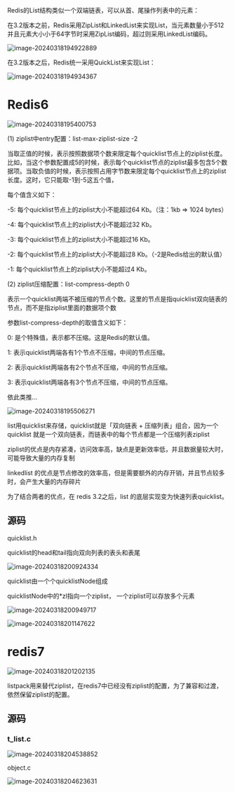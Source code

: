 Redis的List结构类似一个双端链表，可以从首、尾操作列表中的元素：

在3.2版本之前，Redis采用ZipList和LinkedList来实现List，当元素数量小于512并且元素大小小于64字节时采用ZipList编码，超过则采用LinkedList编码。

![image-20240318194922889](https://gitee.com/dongguo4812_admin/image/raw/master/image/202403182110514.png)

在3.2版本之后，Redis统一采用QuickList来实现List：

![image-20240318194934367](https://gitee.com/dongguo4812_admin/image/raw/master/image/202403182110747.png)

# Redis6

![image-20240318195400753](https://gitee.com/dongguo4812_admin/image/raw/master/image/202403182110056.png)



(1) ziplist中entry配置：list-max-ziplist-size -2

  当取正值的时候，表示按照数据项个数来限定每个quicklist节点上的ziplist长度。比如，当这个参数配置成5的时候，表示每个quicklist节点的ziplist最多包含5个数据项。当取负值的时候，表示按照占用字节数来限定每个quicklist节点上的ziplist长度。这时，它只能取-1到-5这五个值，

每个值含义如下：

-5: 每个quicklist节点上的ziplist大小不能超过64 Kb。（注：1kb => 1024 bytes）

-4: 每个quicklist节点上的ziplist大小不能超过32 Kb。

-3: 每个quicklist节点上的ziplist大小不能超过16 Kb。

-2: 每个quicklist节点上的ziplist大小不能超过8 Kb。（-2是Redis给出的默认值）

-1: 每个quicklist节点上的ziplist大小不能超过4 Kb。

(2) ziplist压缩配置：list-compress-depth 0

   表示一个quicklist两端不被压缩的节点个数。这里的节点是指quicklist双向链表的节点，而不是指ziplist里面的数据项个数

参数list-compress-depth的取值含义如下：

0: 是个特殊值，表示都不压缩。这是Redis的默认值。

1: 表示quicklist两端各有1个节点不压缩，中间的节点压缩。

2: 表示quicklist两端各有2个节点不压缩，中间的节点压缩。

3: 表示quicklist两端各有3个节点不压缩，中间的节点压缩。

依此类推…

![image-20240318195506271](https://gitee.com/dongguo4812_admin/image/raw/master/image/202403182110557.png)

list用quicklist来存储，quicklist就是「双向链表 + 压缩列表」组合，因为一个 quicklist 就是一个双向链表，而链表中的每个节点都是一个压缩列表ziplist

ziplist的优点是内存紧凑，访问效率高，缺点是更新效率低，并且数据量较大时，可能导致大量的内存复制

linkedlist 的优点是节点修改的效率高，但是需要额外的内存开销，并且节点较多时，会产生大量的内存碎片

为了结合两者的优点，在 redis 3.2之后，list 的底层实现变为快速列表quicklist。



## 源码

quicklist.h

quicklist的head和tail指向双向列表的表头和表尾

![image-20240318200924334](https://gitee.com/dongguo4812_admin/image/raw/master/image/202403182110550.png)

quicklist由一个个quicklistNode组成

quicklistNode中的*zl指向一个ziplist， 一个ziplist可以存放多个元素 

![image-20240318200949717](https://gitee.com/dongguo4812_admin/image/raw/master/image/202403182110589.png)

![image-20240318201147622](https://gitee.com/dongguo4812_admin/image/raw/master/image/202403182110621.png)

# redis7

![image-20240318201202135](https://gitee.com/dongguo4812_admin/image/raw/master/image/202403182110922.png)

listpack用来替代ziplist，在redis7中已经没有ziplist的配置，为了兼容和过渡，依然保留ziplist的配置。



## 源码

### t_list.c

![image-20240318204538852](https://gitee.com/dongguo4812_admin/image/raw/master/image/202403182109707.png)



object.c

![image-20240318204623631](https://gitee.com/dongguo4812_admin/image/raw/master/image/202403182109660.png)






















